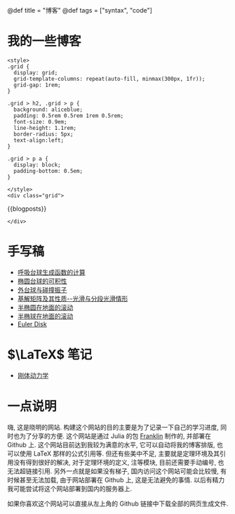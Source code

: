 @def title = "博客"
@def tags = ["syntax", "code"]

# 我的一些博客

~~~
<style>
.grid {
  display: grid;
  grid-template-columns: repeat(auto-fill, minmax(300px, 1fr));
  grid-gap: 1rem;
}

.grid > h2, .grid > p {
  background: aliceblue;
  padding: 0.5rem 0.5rem 1rem 0.5rem;
  font-size: 0.9em;
  line-height: 1.1rem;
  border-radius: 5px;
  text-align:left;
}

.grid > p a {
  display: block;
  padding-bottom: 0.5em;
}

</style>
<div class="grid">
~~~

{{blogposts}}

~~~
</div>
~~~

# 手写稿

- [呼吸台球生成函数的计算](/files/呼吸台球生成函数的计算.pdf)
- [椭圆台球的可积性](/files/椭圆台球的可积性.pdf)
- [外台球与碰撞振子](/files/外台球与碰撞振子.pdf)
- [基解矩阵及其性质--光滑与分段光滑情形](/files/基解矩阵及其性质--光滑与分段光滑情形.pdf)
- [半椭圆在地面的滚动](/files/半椭圆在平面上的滚动.pdf)
- [半椭球在地面的滚动](/files/半椭球在地面上的滚动.pdf)
- [Euler Disk](/files/Euler%20Disk.pdf)

# $\LaTeX$ 笔记
- [刚体动力学](/files/rigid-body-dynamics1.pdf)

# 一点说明

嗨, 这是晓明的网站. 构建这个网站的目的主要是为了记录一下自己的学习进度, 同时也为了分享的方便. 这个网站是通过 Julia 的包 [Franklin](https://github.com/tlienart/Franklin.jl) 制作的, 并部署在 Github 上. 这个网站目前达到我较为满意的水平, 它可以自动将我的博客排版, 也可以使用 LaTeX 那样的公式引用等. 但还有些美中不足, 主要就是定理环境及其引用没有得到很好的解决, 对于定理环境的定义, 注等模块, 目前还需要手动编号, 也无法超链接引用. 另外一点就是如果没有梯子, 国内访问这个网站可能会比较慢, 有时候甚至无法加载, 由于网站部署在 Github 上, 这是无法避免的事情. 以后有精力我可能尝试将这个网站部署到国内的服务器上.

如果你喜欢这个网站可以直接从左上角的 Github 链接中下载全部的网页生成文件.




